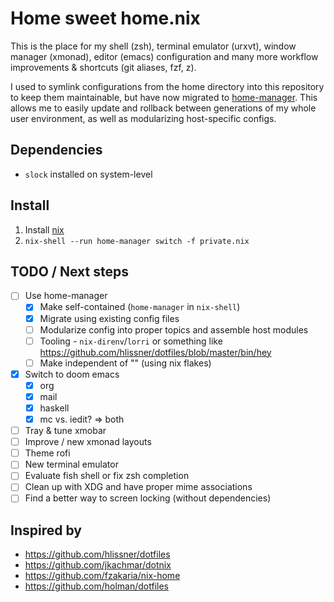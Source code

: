 # Home sweet home.nix

This is the place for my shell (zsh), terminal emulator (urxvt), window manager
(xmonad), editor (emacs) configuration and many more workflow improvements &
shortcuts (git aliases, fzf, z).

I used to symlink configurations from the home directory into this repository to
keep them maintainable, but have now migrated to
[home-manager](https://github.com/nix-community/home-manager). This allows me to
easily update and rollback between generations of my whole user environment, as
well as modularizing host-specific configs.

## Dependencies

* `slock` installed on system-level

## Install

1. Install [nix](https://nixos.org/download.html)
2. `nix-shell --run home-manager switch -f private.nix`

## TODO / Next steps

- [ ] Use home-manager
  - [X] Make self-contained (`home-manager` in `nix-shell`)
  - [X] Migrate using existing config files
  - [ ] Modularize config into proper topics and assemble host modules
  - [ ] Tooling - `nix-direnv`/`lorri` or something like https://github.com/hlissner/dotfiles/blob/master/bin/hey
  - [ ] Make independent of "<nixpkgs>" (using nix flakes)
- [X] Switch to doom emacs
  - [X] org
  - [X] mail
  - [X] haskell
  - [X] mc vs. iedit? => both
- [ ] Tray & tune xmobar
- [ ] Improve / new xmonad layouts
- [ ] Theme rofi
- [ ] New terminal emulator
- [ ] Evaluate fish shell or fix zsh completion
- [ ] Clean up with XDG and have proper mime associations
- [ ] Find a better way to screen locking (without dependencies)

## Inspired by

- https://github.com/hlissner/dotfiles
- https://github.com/jkachmar/dotnix
- https://github.com/fzakaria/nix-home
- https://github.com/holman/dotfiles
